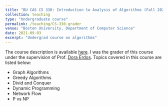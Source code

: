 ```yaml
---
title: "BU CAS CS 330: Introduction to Analysis of Algorithms (Fall 2021), Grader"
collection: teaching
type: "Undergraduate course"
permalink: /teaching/CS-330-grader
venue: "Boston University, Department of Computer Science"
date: 2021-09-03
excerpt: "Undergrad course on algorithms"
---
```


The course description is available [here](https://www.bu.edu/academics/cas/courses/cas-cs-330/). I was the grader of this course under the supervision of 
Prof. [Dora Erdos](https://cs-people.bu.edu/edori/). Topics covered in this course are listed below:

- Graph Algorithms
- Greedy Algorithms
- Divid and Conquer 
- Dynamic Programming
- Network Flow 
- P vs NP
